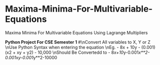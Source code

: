 # Maxima-Minima-For-Multivariable-Equations
Maxima Minima For Multivariable Equations Using Lagrange Multipliers

**Python Project For CSE Semester 1**
    #\nConvert All variables to X, Y or Z
    \nUse Python Syntax when entering the equation
        \nEg. - 8x + 10y - (0.001)(x2 + xy + y2) - 10,000
              \nShould Be Convertedd to - 8*x+10*y-0.001*x**2-0.001*x*y-0.001*y**2-10000

